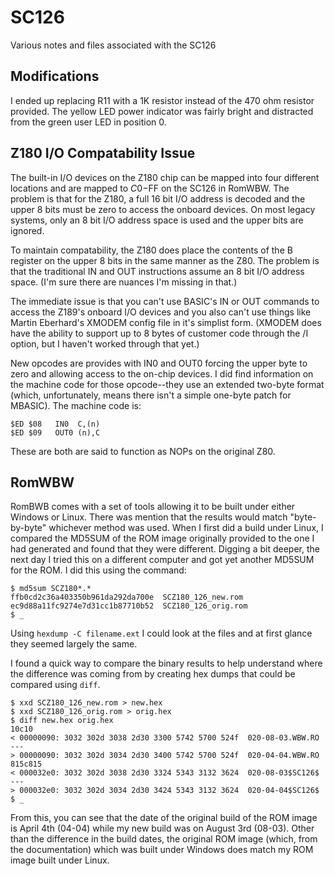 # SC126
Various notes and files associated with the SC126

## Modifications

I ended up replacing R11 with a 1K resistor instead of the 470 ohm resistor provided. The yellow LED power indicator was fairly bright and distracted from the green user LED in position 0.

## Z180 I/O Compatability Issue

The built-in I/O devices on the Z180 chip can be mapped into four different locations and are mapped to $C0-$FF on the SC126 in RomWBW. The problem is that for the Z180, a full 16 bit I/O address is decoded and the upper 8 bits must be zero to access the onboard devices. On most legacy systems, only an 8 bit I/O address space is used and the upper bits are ignored.

To maintain compatability, the Z180 does place the contents of the B register on the upper 8 bits in the same manner as the Z80. The problem is that the traditional IN and OUT instructions assume an 8 bit I/O address space. (I'm sure there are nuances I'm missing in that.)

The immediate issue is that you can't use BASIC's IN or OUT commands to access the Z189's onboard I/O devices and you also can't use things like Martin Eberhard's XMODEM config file in it's simplist form. (XMODEM does have the ability to support up to 8 bytes of customer code through the /I option, but I haven't worked through that yet.)

New opcodes are provides with IN0 and OUT0 forcing the upper byte to zero and allowing access to the on-chip devices. I did find information on the machine code for those opcode--they use an extended two-byte format (which, unfortunately, means there isn't a simple one-byte patch for MBASIC). The machine code is:

```
$ED $08   IN0  C,(n)
$ED $09   OUT0 (n),C
```

These are both are said to function as NOPs on the original Z80.

## RomWBW
RomBWB comes with a set of tools allowing it to be built under either Windows or Linux. There was mention that the results would match "byte-by-byte" whichever method was used. When I first did a build under Linux, I compared the MD5SUM of the ROM image originally provided to the one I had generated and found that they were different. Digging a bit deeper, the next day I tried this on a different computer and got yet another MD5SUM for the ROM. I did this using the command:

```
$ md5sum SCZ180*.*
ffb0cd2c36a403350b961da292da700e  SCZ180_126_new.rom
ec9d88a11fc9274e7d31cc1b87710b52  SCZ180_126_orig.rom
$ _
```

Using `hexdump -C filename.ext` I could look at the files and at first glance they seemed largely the same.

I found a quick way to compare the binary results to help understand where the difference was coming from by creating hex dumps that could be compared using `diff`.

```
$ xxd SCZ180_126_new.rom > new.hex
$ xxd SCZ180_126_orig.rom > orig.hex
$ diff new.hex orig.hex
10c10
< 00000090: 3032 302d 3038 2d30 3300 5742 5700 524f  020-08-03.WBW.RO
---
> 00000090: 3032 302d 3034 2d30 3400 5742 5700 524f  020-04-04.WBW.RO
815c815
< 000032e0: 3032 302d 3038 2d30 3324 5343 3132 3624  020-08-03$SC126$
---
> 000032e0: 3032 302d 3034 2d30 3424 5343 3132 3624  020-04-04$SC126$
$ _
```
From this, you can see that the date of the original build of the ROM image is April 4th (04-04) while my new build was on August 3rd (08-03). Other than the difference in the build dates, the original ROM image (which, from the documentation) which was built under Windows does match my ROM image built under Linux.
